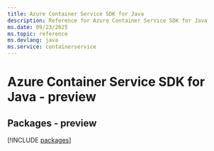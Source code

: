 ```yaml
---
title: Azure Container Service SDK for Java
description: Reference for Azure Container Service SDK for Java
ms.date: 09/23/2025
ms.topic: reference
ms.devlang: java
ms.service: containerservice
---
```

# Azure Container Service SDK for Java - preview
## Packages - preview
[!INCLUDE [packages](container-service-index.md)]